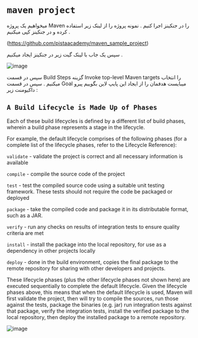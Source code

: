 # `maven project`

میخواهیم یک پروژه Maven را در جنکینز اجرا کنیم .
نمونه پروژه را از لینک زیر استفاده کرده و در جنکینز کپی میکنیم .

(https://github.com/pistaacademy/maven_sample_project)

سپس یک جاب با لینک گیت زیر در جنکینز ایجاد میکنیم .

![image](https://github.com/milad6745/jenkins/assets/113288076/ac30edcd-803e-4a3d-ade6-ab0d4079df38)

سپس در قسمت Build Steps گزینه Invoke top-level Maven targets را انتخاب میکنیم . سپس در قسمت Goal میبایست هدفمان را از ایجاد این پایپ لاین بگوییم پیرو داکیومنت زیر :


## ``A Build Lifecycle is Made Up of Phases``
Each of these build lifecycles is defined by a different list of build phases, wherein a build phase represents a stage in the lifecycle.

For example, the default lifecycle comprises of the following phases (for a complete list of the lifecycle phases, refer to the Lifecycle Reference):

`validate` - validate the project is correct and all necessary information is available

`compile` - compile the source code of the project

`test` - test the compiled source code using a suitable unit testing framework. These tests should not require the code be packaged or deployed

`package` - take the compiled code and package it in its distributable format, such as a JAR.

`verify` - run any checks on results of integration tests to ensure quality criteria are met

`install` - install the package into the local repository, for use as a dependency in other projects locally

`deploy` - done in the build environment, copies the final package to the remote repository for sharing with other developers and projects.

These lifecycle phases (plus the other lifecycle phases not shown here) are executed sequentially to complete the default lifecycle. Given the lifecycle phases above,
this means that when the default lifecycle is used, Maven will first validate the project, then will try to compile the sources, run those against the tests, package the binaries (e.g. jar)
run integration tests against that package, verify the integration tests, install the verified package to the local repository, then deploy the installed package to a remote repository.


![image](https://github.com/milad6745/jenkins/assets/113288076/9b2e2a69-4b3b-4043-854f-4efb6d10b50a)
